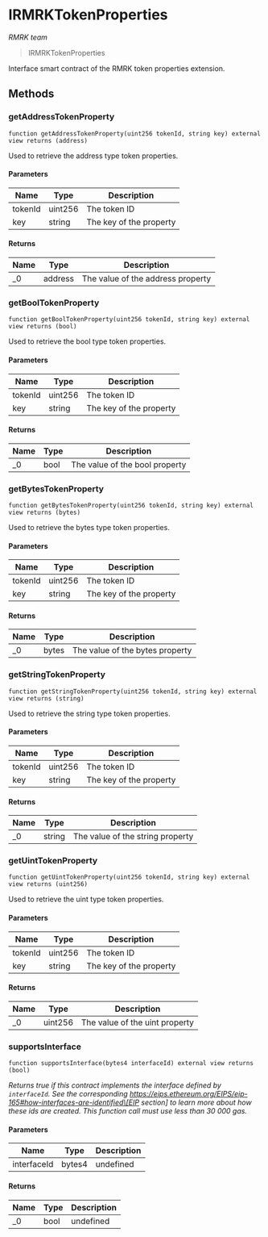 # IRMRKTokenProperties

_RMRK team_

> IRMRKTokenProperties

Interface smart contract of the RMRK token properties extension.

## Methods

### getAddressTokenProperty

```solidity
function getAddressTokenProperty(uint256 tokenId, string key) external view returns (address)
```

Used to retrieve the address type token properties.

#### Parameters

| Name    | Type    | Description             |
| ------- | ------- | ----------------------- |
| tokenId | uint256 | The token ID            |
| key     | string  | The key of the property |

#### Returns

| Name | Type    | Description                       |
| ---- | ------- | --------------------------------- |
| \_0  | address | The value of the address property |

### getBoolTokenProperty

```solidity
function getBoolTokenProperty(uint256 tokenId, string key) external view returns (bool)
```

Used to retrieve the bool type token properties.

#### Parameters

| Name    | Type    | Description             |
| ------- | ------- | ----------------------- |
| tokenId | uint256 | The token ID            |
| key     | string  | The key of the property |

#### Returns

| Name | Type | Description                    |
| ---- | ---- | ------------------------------ |
| \_0  | bool | The value of the bool property |

### getBytesTokenProperty

```solidity
function getBytesTokenProperty(uint256 tokenId, string key) external view returns (bytes)
```

Used to retrieve the bytes type token properties.

#### Parameters

| Name    | Type    | Description             |
| ------- | ------- | ----------------------- |
| tokenId | uint256 | The token ID            |
| key     | string  | The key of the property |

#### Returns

| Name | Type  | Description                     |
| ---- | ----- | ------------------------------- |
| \_0  | bytes | The value of the bytes property |

### getStringTokenProperty

```solidity
function getStringTokenProperty(uint256 tokenId, string key) external view returns (string)
```

Used to retrieve the string type token properties.

#### Parameters

| Name    | Type    | Description             |
| ------- | ------- | ----------------------- |
| tokenId | uint256 | The token ID            |
| key     | string  | The key of the property |

#### Returns

| Name | Type   | Description                      |
| ---- | ------ | -------------------------------- |
| \_0  | string | The value of the string property |

### getUintTokenProperty

```solidity
function getUintTokenProperty(uint256 tokenId, string key) external view returns (uint256)
```

Used to retrieve the uint type token properties.

#### Parameters

| Name    | Type    | Description             |
| ------- | ------- | ----------------------- |
| tokenId | uint256 | The token ID            |
| key     | string  | The key of the property |

#### Returns

| Name | Type    | Description                    |
| ---- | ------- | ------------------------------ |
| \_0  | uint256 | The value of the uint property |

### supportsInterface

```solidity
function supportsInterface(bytes4 interfaceId) external view returns (bool)
```

_Returns true if this contract implements the interface defined by `interfaceId`. See the corresponding https://eips.ethereum.org/EIPS/eip-165#how-interfaces-are-identified\[EIP section] to learn more about how these ids are created. This function call must use less than 30 000 gas._

#### Parameters

| Name        | Type   | Description |
| ----------- | ------ | ----------- |
| interfaceId | bytes4 | undefined   |

#### Returns

| Name | Type | Description |
| ---- | ---- | ----------- |
| \_0  | bool | undefined   |
